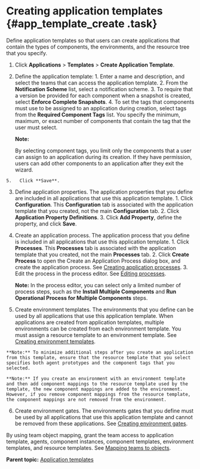 # Creating application templates {#app_template_create .task}

Define application templates so that users can create applications that contain the types of components, the environments, and the resource tree that you specify.

1.   Click **Applications** \> **Templates** \> **Create Application Template**. 
2.   Define the application template: 
    1.   Enter a name and description, and select the teams that can access the application template. 
    2.   From the **Notification Scheme** list, select a notification scheme. 
    3.   To require that a version be provided for each component when a snapshot is created, select **Enforce Complete Snapshots**. 
    4.   To set the tags that components must use to be assigned to an application during creation, select tags from the **Required Component Tags** list. You specify the minimum, maximum, or exact number of components that contain the tag that the user must select. 

        **Note:** 

        By selecting component tags, you limit only the components that a user can assign to an application during its creation. If they have permission, users can add other components to an application after they exit the wizard.

    5.   Click **Save**. 
3.   Define application properties. The application properties that you define are included in all applications that use this application template.
    1.   Click **Configuration**. This **Configuration** tab is associated with the application template that you created, not the main **Configuration** tab. 
    2.   Click **Application Property Definitions**. 
    3.   Click **Add Property**, define the property, and click **Save**. 
4.   Create an application process. The application process that you define is included in all applications that use this application template.
    1.   Click **Processes**. This **Processes** tab is associated with the application template that you created, not the main **Processes** tab. 
    2.   Click **Create Process** to open the Create an Application Process dialog box, and create the application process. See [Creating application processes](app_process_create.md). 
    3.   Edit the process in the process editor. See [Editing processes](comp_workflow_edit.md). 

        **Note:** In the process editor, you can select only a limited number of process steps, such as the **Install Multiple Components** and **Run Operational Process for Multiple Components** steps.

5.   Create environment templates. The environments that you define can be used by all applications that use this application template. When applications are created from application templates, multiple environments can be created from each environment template. You must assign a resource template to an environment template. See [Creating environment templates](app_environment_template_create.md#).

    **Note:** To minimize additional steps after you create an application from this template, ensure that the resource template that you select specifies both agent prototypes and the component tags that you selected.

    **Note:** If you create an environment with an environment template and then add component mappings to the resource template used by the template, the new component mappings are added to the environment. However, if you remove component mappings from the resource template, the component mappings are not removed from the environment.

6.   Create environment gates. The environments gates that you define must be used by all applications that use this application template and cannot be removed from these applications. See [Creating environment gates](app_gate_create.md).

By using team object mapping, grant the team access to application template, agents, component instances, component templates, environment templates, and resource templates. See [Mapping teams to objects](../../com.ibm.udeploy.admin.doc/topics/security_teams_mapping.md).

**Parent topic:** [Application templates](../topics/app_template.md)

